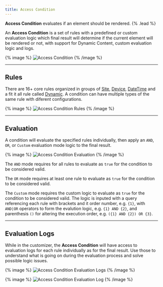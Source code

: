 ```yaml
---
title: Access Condition
---
```


**Access Condition** evaluates if an element should be rendered. {% .lead %}

An **Access Condition** is a set of rules with a predefined or custom evaluation logic which final result will determine if the current element will be rendered or not, with support for Dynamic Content, custom evaluation logic and logs.

{% image %}
![Access Condition](/assets/ytp/access/access-condition.webp)
{% /image %}

---

## Rules

There are 16+ core rules organized in groups of [Site](./rules/site), [Device](./rules/device), [DateTime](./rules/datetime) and a fit it all rule called [Dynamic](./rules/dynamic). A condition can have multiple types of the same rule with diferent configurations.

{% image %}
![Access Condition Rules](/assets/ytp/access/access-condition-rules.webp)
{% /image %}

---

## Evaluation

A condition will evaluate the specified rules individually, then apply an `AND`, `OR`, or `Custom` evaluation mode logic to the final result.

{% image %}
![Access Condition Evaluation](/assets/ytp/access/access-condition-evaluation.webp)
{% /image %}

The `AND` mode requires for all rules to evaluate as `true` for the condition to be considered valid.

The `OR` mode requires at least one rule to evaluate as `true` for the condition to be considered valid.

The `Custom` mode requires the custom logic to evaluate as `true` for the condition to be considered valid. The logic is inputed with a query referencing each rule with brackets and it order number, e.g. `{1}`, with `AND|OR` operators to form the evalution logic, e.g. `{1} AND {2}`, and parenthesis `()` for altering the execution order, e.g. `({1} AND {2}) OR {3}`.

---

## Evaluation Logs

While in the customizer, the **Access Condition** will have access to evaluation logs for each rule individually as for the final result. Use those to understand what is going on during the evaluation process and solve possible logic issues.

{% image %}
![Access Condition Evaluation Logs](/assets/ytp/access/access-condition-logs.webp)
{% /image %}

{% image %}
![Access Condition Evaluation Log](/assets/ytp/access/access-condition-log.webp)
{% /image %}

